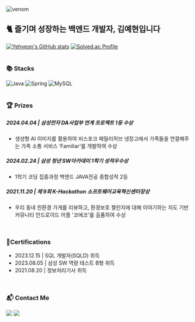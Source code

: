 

  ![venom](https://capsule-render.vercel.app/api?type=venom&height=200&text=Yehyeon+Kim&theme=gruvbox_light)
  
  ## 🐈 즐기며 성장하는 백엔드 개발자, 김예현입니다

  [![Yehyeon's GitHub stats](https://github-readme-stats.vercel.app/api?username=yeaaaaahhhhh&theme=gruvbox)](https://github.com/yeaaaaahhhhh/github-readme-stats)
  [![Solved.ac Profile](http://mazassumnida.wtf/api/v2/generate_badge?boj=k133117)](https://solved.ac/k133117/)
<br/><br/>
### 📚 Stacks
<!--
https://img.shields.io/badge/<텍스트>-<색>?logo=<로고>
로고와 색은 하기 참고
https://simpleicons.org/
-->
![Java](https://img.shields.io/badge/java-%23ED8B00.svg?style=for-the-badge&logo=openjdk&logoColor=white)
![Spring](https://img.shields.io/badge/spring-%236DB33F.svg?style=for-the-badge&logo=spring&logoColor=white)
![MySQL](https://img.shields.io/badge/mysql-%2300f.svg?style=for-the-badge&logo=mysql&logoColor=white)  
<br/>
### 🏆 Prizes
<div align = "left">
  <h5> 2024.04.04 | 삼성전자 DA사업부 연계 프로젝트 1등 수상</h3>
  <ul>
    <li>생성형 AI 이미지를 활용하여 비스포크 패밀리허브 냉장고에서 가족들을 연결해주는 가족 소통 서비스 ‘Familiar’를 개발하여 수상</li>
  </ul>
  <h5> 2024.02.24 | 삼성 청년 SW아카데미 1학기 성적우수상</h5>
  <ul>
    <li>1학기 코딩 집중과정 백엔드 JAVA전공 종합성적 2등</li>
  </ul>
  <h5> 2021.11.20 | 제 9회 K-Hackathon 소프트웨어교육혁신센터장상</h5>
  <ul>
    <li>우리 동네 친환경 가게를 리뷰하고, 환경보호 챌린지에 대해 이야기하는 지도 기반 커뮤니티 안드로이드 어플 '코에코'를 출품하여 수상</li>
  </ul>
</div>
<br/>

### 📜Certifications
<ul>
  <li> 2023.12.15 | SQL 개발자(SQLD) 취득</li>
  <li> 2023.08.05 | 삼성 SW 역량 테스트 B형 취득</li>
  <li> 2021.08.20 | 정보처리기사 취득</li>
</ul>
<br/>

### 📬 Contact Me
<a href="https://yeaaaaahhhhh.tistory.com"><img src="https://img.shields.io/badge/Tech%20Blog-20C997?style=flat-square&logo=Velog&logoColor=white"></a>
<img src="https://img.shields.io/badge/qkdo12@naver.com-03C75A?style=flat-square&logo=Naver&logoColor=white">

  


<!--
**yeaaaaahhhhh/yeaaaaahhhhh** is a ✨ _special_ ✨ repository because its `README.md` (this file) appears on your GitHub profile.

Here are some ideas to get you started:

- 🔭 I’m currently working on ...
- 🌱 I’m currently learning ...
- 👯 I’m looking to collaborate on ...
- 🤔 I’m looking for help with ...
- 💬 Ask me about ...
- 📫 How to reach me: ...
- 😄 Pronouns: ...
- ⚡ Fun fact: ...
-->
